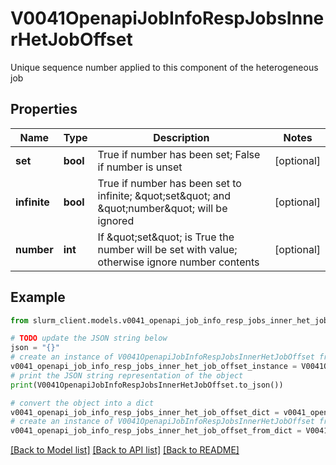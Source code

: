 # V0041OpenapiJobInfoRespJobsInnerHetJobOffset

Unique sequence number applied to this component of the heterogeneous job

## Properties

Name | Type | Description | Notes
------------ | ------------- | ------------- | -------------
**set** | **bool** | True if number has been set; False if number is unset | [optional] 
**infinite** | **bool** | True if number has been set to infinite; \&quot;set\&quot; and \&quot;number\&quot; will be ignored | [optional] 
**number** | **int** | If \&quot;set\&quot; is True the number will be set with value; otherwise ignore number contents | [optional] 

## Example

```python
from slurm_client.models.v0041_openapi_job_info_resp_jobs_inner_het_job_offset import V0041OpenapiJobInfoRespJobsInnerHetJobOffset

# TODO update the JSON string below
json = "{}"
# create an instance of V0041OpenapiJobInfoRespJobsInnerHetJobOffset from a JSON string
v0041_openapi_job_info_resp_jobs_inner_het_job_offset_instance = V0041OpenapiJobInfoRespJobsInnerHetJobOffset.from_json(json)
# print the JSON string representation of the object
print(V0041OpenapiJobInfoRespJobsInnerHetJobOffset.to_json())

# convert the object into a dict
v0041_openapi_job_info_resp_jobs_inner_het_job_offset_dict = v0041_openapi_job_info_resp_jobs_inner_het_job_offset_instance.to_dict()
# create an instance of V0041OpenapiJobInfoRespJobsInnerHetJobOffset from a dict
v0041_openapi_job_info_resp_jobs_inner_het_job_offset_from_dict = V0041OpenapiJobInfoRespJobsInnerHetJobOffset.from_dict(v0041_openapi_job_info_resp_jobs_inner_het_job_offset_dict)
```
[[Back to Model list]](../README.md#documentation-for-models) [[Back to API list]](../README.md#documentation-for-api-endpoints) [[Back to README]](../README.md)


